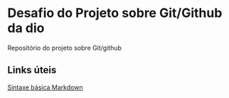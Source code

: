 # Desafio do Projeto sobre Git/Github da dio
Repositório do projeto sobre Git/github

## Links úteis
[Sintaxe básica Markdown](https://www.markdownguide.org/basic-syntax/)
